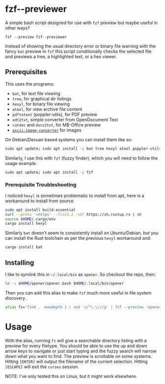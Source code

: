 # fzf--previewer

A simple bash script designed for use with `fzf` preview but maybe useful in other ways?

`fzf --preview fzf--previewer`

Instead of showing the usual directory error or binary file warning with the fancy `bat` preview in `fzf` this script conditionally checks the selected file and previews a tree, a highlighted text, or a hex viewer.

## Prerequisites

This uses the programs: 
  * `bat`, for text file viewing
  * `tree`, for graphical dir listings
  * `hexyl`, for binary file viewing
  * `atool`, for view archive file content
  * `pdftotext` (poppler-utils), for PDF preview
  * `odt2txt`, simple converter from OpenDocument Text 
  * `catdoc` and `docx2txt`, for M\$-Office preview
  * [`ascii-image-converter`](https://github.com/TheZoraiz/ascii-image-converter) 
    for images

On Debian/Devuan based systems you can install them like so:

```bash
sudo apt update; sudo apt install -y bat tree hexyl atool poppler-utils odt2txt catdoc
```

Similarly, I use this with `fzf` (fuzzy finder), which you will need to follow the usage example.

```bash
sudo apt update; sudo apt install -y fzf
```

### Prerequisite Troubleshooting

I noticed `hexyl` is sometimes problematic to install from apt, here is a workaround to install from source.

```bash
sudo apt install build-essential
curl --proto '=https' --tlsv1.2 -sSf https://sh.rustup.rs | sh
source $HOME/.cargo/env
cargo install hexyl
```

Similarly `bat` doesn't seem to consistently install on Ubuntu/Debian, but you can install the Rust toolchain as per the previous `hexyl` workaround and:

```bash
cargo install bat
```

## Installing

I like to symlink this in `~/.local/bin` as `opener`.  So checkout the repo, then:

```bash
ln -s $HOME/opener/opener.bash $HOME/.local/bin/opener
```

Then you can add this alias to make `fzf` much more useful in file system discovery..

```bash
alias fz="find . -maxdepth 1 | sed 's/^\.\///g' | fzf --preview 'opener {}'"
```

# Usage

With the alias, running `fz` will give a searchable directory listing with a
preview for every filetype.  You should be able to use the up and down arrow
keys to navigate or just start typing and the fuzzy search will narrow down
what you want to find.  The preview is scrollable on some systems.  Hitting
`[ENTER]` will output the filename of the current selection.  Hitting
`[ESCAPE]` will exit the `curses` session.

NOTE: I've only tested this on Linux, but it might work elsewhere.
